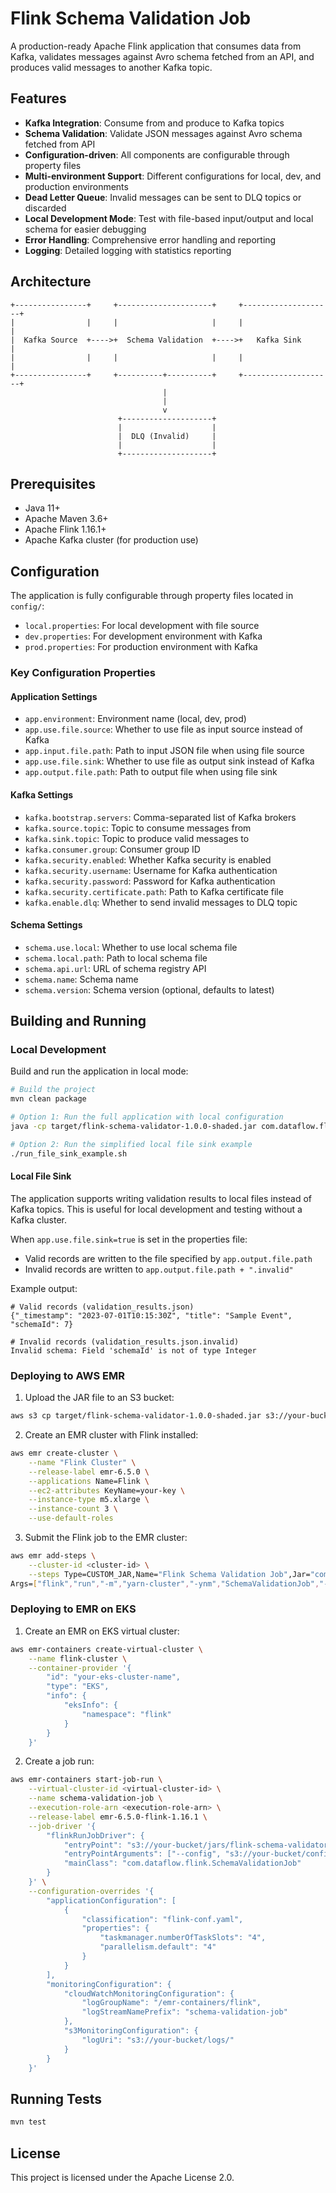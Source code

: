 # Flink Schema Validation Job

A production-ready Apache Flink application that consumes data from Kafka, validates messages against Avro schema fetched from an API, and produces valid messages to another Kafka topic.

## Features

- **Kafka Integration**: Consume from and produce to Kafka topics
- **Schema Validation**: Validate JSON messages against Avro schema fetched from API
- **Configuration-driven**: All components are configurable through property files
- **Multi-environment Support**: Different configurations for local, dev, and production environments
- **Dead Letter Queue**: Invalid messages can be sent to DLQ topics or discarded
- **Local Development Mode**: Test with file-based input/output and local schema for easier debugging
- **Error Handling**: Comprehensive error handling and reporting
- **Logging**: Detailed logging with statistics reporting

## Architecture

```
+----------------+     +---------------------+     +--------------------+
|                |     |                     |     |                    |
|  Kafka Source  +---->+  Schema Validation  +---->+   Kafka Sink      |
|                |     |                     |     |                    |
+----------------+     +----------+----------+     +--------------------+
                                  |
                                  |
                                  v
                        +--------------------+
                        |                    |
                        |  DLQ (Invalid)     |
                        |                    |
                        +--------------------+

```

## Prerequisites

- Java 11+
- Apache Maven 3.6+
- Apache Flink 1.16.1+
- Apache Kafka cluster (for production use)

## Configuration

The application is fully configurable through property files located in `config/`:

- `local.properties`: For local development with file source
- `dev.properties`: For development environment with Kafka
- `prod.properties`: For production environment with Kafka

### Key Configuration Properties

#### Application Settings
- `app.environment`: Environment name (local, dev, prod)
- `app.use.file.source`: Whether to use file as input source instead of Kafka
- `app.input.file.path`: Path to input JSON file when using file source
- `app.use.file.sink`: Whether to use file as output sink instead of Kafka
- `app.output.file.path`: Path to output file when using file sink

#### Kafka Settings
- `kafka.bootstrap.servers`: Comma-separated list of Kafka brokers
- `kafka.source.topic`: Topic to consume messages from
- `kafka.sink.topic`: Topic to produce valid messages to
- `kafka.consumer.group`: Consumer group ID
- `kafka.security.enabled`: Whether Kafka security is enabled
- `kafka.security.username`: Username for Kafka authentication
- `kafka.security.password`: Password for Kafka authentication
- `kafka.security.certificate.path`: Path to Kafka certificate file
- `kafka.enable.dlq`: Whether to send invalid messages to DLQ topic

#### Schema Settings
- `schema.use.local`: Whether to use local schema file
- `schema.local.path`: Path to local schema file
- `schema.api.url`: URL of schema registry API
- `schema.name`: Schema name
- `schema.version`: Schema version (optional, defaults to latest)

## Building and Running

### Local Development

Build and run the application in local mode:

```bash
# Build the project
mvn clean package

# Option 1: Run the full application with local configuration
java -cp target/flink-schema-validator-1.0.0-shaded.jar com.dataflow.flink.SchemaValidationJob --config config/local.properties

# Option 2: Run the simplified local file sink example
./run_file_sink_example.sh
```

#### Local File Sink

The application supports writing validation results to local files instead of Kafka topics. This is useful for local development and testing without a Kafka cluster.

When `app.use.file.sink=true` is set in the properties file:
- Valid records are written to the file specified by `app.output.file.path`
- Invalid records are written to `app.output.file.path + ".invalid"`

Example output:
```
# Valid records (validation_results.json)
{"_timestamp": "2023-07-01T10:15:30Z", "title": "Sample Event", "schemaId": 7}

# Invalid records (validation_results.json.invalid)
Invalid schema: Field 'schemaId' is not of type Integer
```

### Deploying to AWS EMR

1. Upload the JAR file to an S3 bucket:
```bash
aws s3 cp target/flink-schema-validator-1.0.0-shaded.jar s3://your-bucket/jars/
```

2. Create an EMR cluster with Flink installed:
```bash
aws emr create-cluster \
    --name "Flink Cluster" \
    --release-label emr-6.5.0 \
    --applications Name=Flink \
    --ec2-attributes KeyName=your-key \
    --instance-type m5.xlarge \
    --instance-count 3 \
    --use-default-roles
```

3. Submit the Flink job to the EMR cluster:
```bash
aws emr add-steps \
    --cluster-id <cluster-id> \
    --steps Type=CUSTOM_JAR,Name="Flink Schema Validation Job",Jar="command-runner.jar",\
Args=["flink","run","-m","yarn-cluster","-ynm","SchemaValidationJob","-c","com.dataflow.flink.SchemaValidationJob","s3://your-bucket/jars/flink-schema-validator-1.0.0-shaded.jar","--config","s3://your-bucket/config/prod.properties"]
```

### Deploying to EMR on EKS

1. Create an EMR on EKS virtual cluster:
```bash
aws emr-containers create-virtual-cluster \
    --name flink-cluster \
    --container-provider '{
        "id": "your-eks-cluster-name",
        "type": "EKS",
        "info": {
            "eksInfo": {
                "namespace": "flink"
            }
        }
    }'
```

2. Create a job run:
```bash
aws emr-containers start-job-run \
    --virtual-cluster-id <virtual-cluster-id> \
    --name schema-validation-job \
    --execution-role-arn <execution-role-arn> \
    --release-label emr-6.5.0-flink-1.16.1 \
    --job-driver '{
        "flinkRunJobDriver": {
            "entryPoint": "s3://your-bucket/jars/flink-schema-validator-1.0.0-shaded.jar",
            "entryPointArguments": ["--config", "s3://your-bucket/config/prod.properties"],
            "mainClass": "com.dataflow.flink.SchemaValidationJob"
        }
    }' \
    --configuration-overrides '{
        "applicationConfiguration": [
            {
                "classification": "flink-conf.yaml",
                "properties": {
                    "taskmanager.numberOfTaskSlots": "4",
                    "parallelism.default": "4"
                }
            }
        ],
        "monitoringConfiguration": {
            "cloudWatchMonitoringConfiguration": {
                "logGroupName": "/emr-containers/flink",
                "logStreamNamePrefix": "schema-validation-job"
            },
            "s3MonitoringConfiguration": {
                "logUri": "s3://your-bucket/logs/"
            }
        }
    }'
```

## Running Tests

```bash
mvn test
```

## License

This project is licensed under the Apache License 2.0.